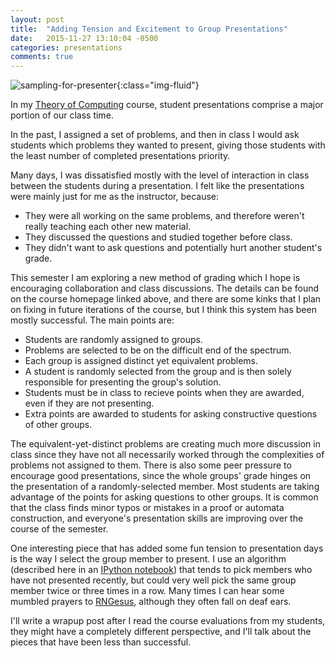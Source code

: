 ```yaml
---
layout: post
title:  "Adding Tension and Excitement to Group Presentations"
date:   2015-11-27 13:10:04 -0500
categories: presentations
comments: true
---
```

![sampling-for-presenter]({{site.url}}/assets/group3present.png){:class="img-fluid"}

In my [Theory of Computing](http://mark.goadrich.com/courses/csci380f15) course, student presentations comprise a major portion of our class time. 

In the past, I assigned a set of problems, and then in class I would ask students which 
problems they wanted to present, giving those students with the least number of 
completed presentations priority. 

Many days, I was dissatisfied mostly with the level of interaction in class between the 
students during a presentation. I felt like the presentations were mainly just for me as 
the instructor, because:

* They were all working on the same problems, and therefore weren't really teaching 
each other new material. 
* They discussed the questions and studied together before class.
* They didn't want to ask questions and potentially hurt another student's grade. 

This semester I am exploring a new method of grading which I hope is encouraging 
collaboration and class discussions. The details can be found on the course homepage 
linked above, and there are some kinks that I plan on fixing in future iterations of 
the course, 
but I think this system has been mostly successful. The main points are:

* Students are randomly assigned to groups.
* Problems are selected to be on the difficult end of the spectrum.
* Each group is assigned distinct yet equivalent problems.
* A student is randomly selected from the group and is then solely responsible 
for presenting the group's solution.
* Students must be in class to recieve points when they are awarded, even if they are not presenting.
* Extra points are awarded to students for asking constructive questions of other groups.

The equivalent-yet-distinct problems are creating much more discussion in class since they
have not all necessarily worked through the complexities of problems not assigned to them.
There is also some peer pressure to encourage good presentations, since the whole groups'
grade hinges on the presentation of a randomly-selected member. Most students are 
taking advantage of the points for asking questions to other groups. It is common 
that the class finds minor typos or mistakes in a proof or automata construction, and
everyone's presentation skills are improving over the course of the semester.

One interesting piece that has added some fun tension to presentation days is the way I
select the group member to present. I use an algorithm (described here in an
[IPython notebook](http://nbviewer.ipython.org/url/mark.goadrich.com/courses/csci380f15/Weighted%20Class%20Presentations.ipynb)) that tends to pick members who
have not presented recently, but could very well pick the same group member twice or three
times in a row. Many times I can hear some mumbled prayers to [RNGesus](http://knowyourmeme.com/memes/rngesus),
although they often fall on deaf ears.

I'll write a wrapup post after I read the course evaluations from my students, they might
have a completely different perspective, and I'll talk about the pieces that have been
less than successful.

<!--
The delay of presentations, revise to have a 1 week window

Extra points rely on incorrect presentations.

When a presentation is unsuccessful, reasign using random alg again

tribute volunteers

students absent when selected, affects whole group, to prevent them being forced out.

One or two in each group are writing up solutions.
-->